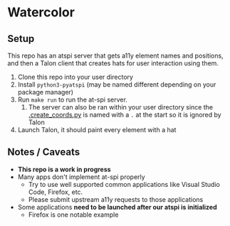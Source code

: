 # Watercolor

## Setup

This repo has an atspi server that gets a11y element names and positions, and then a Talon client that creates hats for user interaction using them.

1. Clone this repo into your user directory
2. Install `python3-pyatspi` (may be named different depending on your package manager)
3. Run `make run` to run the at-spi server.
   1. The server can also be ran within your user directory since the [.create_coords.py](.atspi-server/create_coords.py) is named with a `.` at the start so it is ignored by Talon
4. Launch Talon, it should paint every element with a hat

## Notes / Caveats

- **This repo is a work in progress**
- Many apps don't implement at-spi properly
  - Try to use well supported common applications like Visual Studio Code, Firefox, etc.
  - Please submit upstream a11y requests to those applications
- Some applications **need to be launched after our atspi is initialized**
  - Firefox is one notable example
